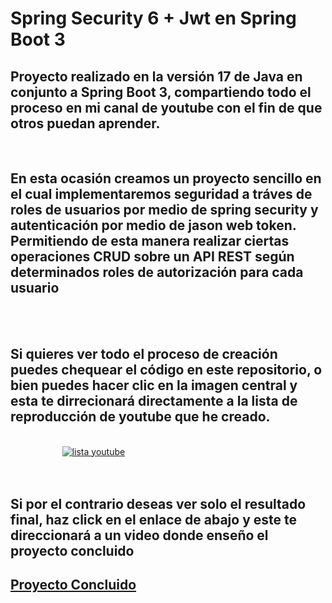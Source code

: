 # Spring Security 6 + Jwt en Spring Boot 3
<h2> Proyecto realizado en la versión 17 de Java en conjunto a Spring Boot 3, compartiendo todo el proceso en mi canal de youtube con el fin de que otros puedan aprender.
</h2> <br>
<h2> En esta ocasión creamos un proyecto sencillo en el cual implementaremos seguridad a tráves de roles de usuarios por medio de spring security y autenticación por medio  
de jason web token. Permitiendo de esta manera realizar ciertas operaciones CRUD sobre un API REST según determinados roles de autorización para cada usuario </h2> <br>  
<br>
<h2> Si quieres ver todo el proceso de creación puedes chequear el código en este repositorio, o bien puedes hacer clic en la imagen central  y esta te dirrecionará directamente a la lista de reproducción de youtube que he creado.</h2>
<br>  
&nbsp;&nbsp;&nbsp;&nbsp;&nbsp;&nbsp; &nbsp;&nbsp;&nbsp;&nbsp;&nbsp;&nbsp; &nbsp;&nbsp;&nbsp;&nbsp;&nbsp;&nbsp; 
<a href="https://www.youtube.com/playlist?list=PLQMlzO7aFsGZPkqT7__KRXtQN2PeQ777F" target="_blank" rel="noopener noreferrer"><img src="https://i.postimg.cc/FspqmNd8/Spring-Security-Jwt.jpg" alt="lista youtube"></a> </a> <br>  <br>  <br>  

<h2> Si por el contrario deseas ver solo el resultado final, haz click en el enlace de abajo y este te direccionará a un video donde enseño el proyecto concluido </h2>   

<h2> <a href='https://www.youtube.com/watch?v=FeQJAYtroOU&list=PLQMlzO7aFsGarw1QskceBWGY2qzL7ZRvf&index=12'/>Proyecto Concluido</a>

